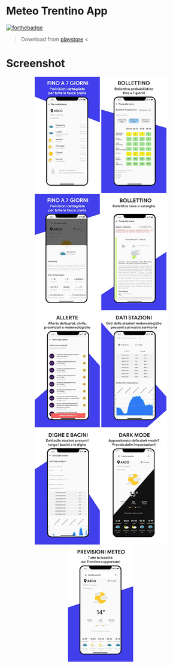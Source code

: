 # Meteo Trentino App 
[![forthebadge](https://forthebadge.com/images/badges/built-for-android.svg)](https://forthebadge.com)


 > Download from [playstore](https://play.google.com/store/apps/details?id=it.chiarani.meteotrentinoapp) <


# Screenshot

<p align="center">
  <img src="https://github.com/Xiryl/meteotrentino-app/blob/master/assets/s1.jpg" title="hover text">
  <img src="https://github.com/Xiryl/meteotrentino-app/blob/master/assets/s2.jpg" title="hover text">
  <img src="https://github.com/Xiryl/meteotrentino-app/blob/master/assets/s3.jpg" title="hover text">
  <img src="https://github.com/Xiryl/meteotrentino-app/blob/master/assets/s4.jpg" title="hover text">
  <img src="https://github.com/Xiryl/meteotrentino-app/blob/master/assets/s5.jpg" title="hover text">
  <img src="https://github.com/Xiryl/meteotrentino-app/blob/master/assets/s6.jpg" title="hover text">
  <img src="https://github.com/Xiryl/meteotrentino-app/blob/master/assets/s7.jpg" title="hover text">
  <img src="https://github.com/Xiryl/meteotrentino-app/blob/master/assets/s8.jpg" title="hover text">
  <img src="https://github.com/Xiryl/meteotrentino-app/blob/master/assets/s9.jpg" title="hover text">
</p>
